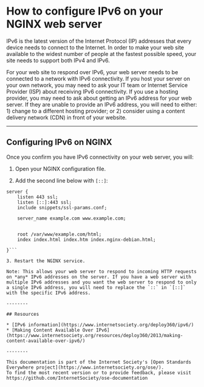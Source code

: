 # How to configure IPv6 on your NGINX web server 

IPv6 is the latest version of the Internet Protocol (IP) addresses that every device needs to connect to the Internet. In order to make your web site available to the widest number of people at the fastest possible speed, your site needs to support both IPv4 and IPv6.

For your web site to respond over IPv6, your web server needs to be connected to a network with IPv6 connectivity. If you host your server on your own network, you may need to ask your IT team or Internet Service Provider (ISP) about receiving IPv6 connectivity. If you use a hosting provider, you may need to ask about getting an IPv6 address for your web server. If they are unable to provide an IPv6 address, you will need to either: 1) change to a different hosting provider; or 2) consider using a content delivery network (CDN) in front of your website.

--------

## Configuring IPv6 on NGINX

Once you confirm you have IPv6 connectivity on your web server, you will:

1. Open your NGINX configuration file.

2. Add the second line below with `[::]`:
```
server {
    listen 443 ssl;
    listen [::]:443 ssl;
    include snippets/ssl-params.conf;
 
    server_name example.com www.example.com;
 
 
    root /var/www/example.com/html;
    index index.html index.htm index.nginx-debian.html;
 
}```

3. Restart the NGINX service.

Note: This allows your web server to respond to incoming HTTP requests on *any* IPv6 addresses on the server. If you have a web server with multiple IPv6 addresses and you want the web server to respond to only a single IPv6 address, you will need to replace the `::` in `[::]` with the specific IPv6 address.

--------

## Resources

* [IPv6 information](https://www.internetsociety.org/deploy360/ipv6/)
* [Making Content Available Over IPv6](https://www.internetsociety.org/resources/deploy360/2013/making-content-available-over-ipv6/)

--------

This documentation is part of the Internet Society's [Open Standards Everywhere project](https://www.internetsociety.org/ose/).
To find the most recent version or to provide feedback, please visit https://github.com/InternetSociety/ose-documentation